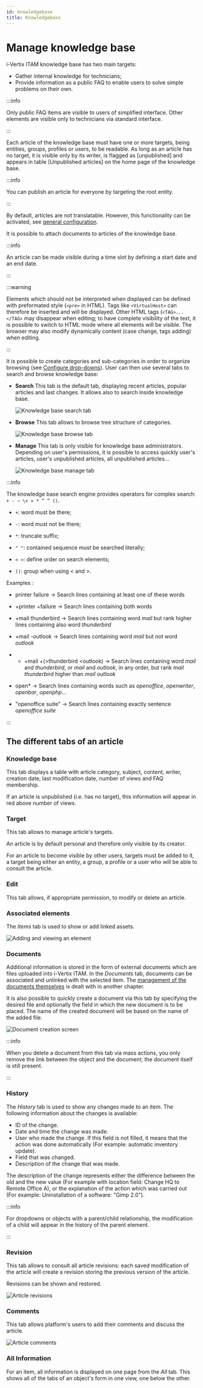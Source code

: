 ```yaml
---
id: knowledgebase
title: Knowledgebase
---
```


# Manage knowledge base

i-Vertix ITAM knowledge base has two main targets:

- Gather internal knowledge for technicians;
- Provide information as a public FAQ to enable users to solve simple
  problems on their own.

:::info

Only public FAQ items are visible to users of simplified interface.
Other elements are visible only to technicians via standard interface.

:::

Each article of the knowledge base must have one or more targets, being
entities, groups, profiles or users, to be readable. As long as an
article has no target, it is visible only by its writer, is flagged as
[unpublished] and appears in table [Unpublished
articles] on the home page of the knowledge base.

:::info

You can publish an article for everyone by targeting the root entity.

:::

By default, articles are not translatable. However, this functionality
can be activated, see
[general configuration](../../modules/configuration/general/general_configuration).

It is possible to attach documents to articles of the knowledge base.

:::info

An article can be made visible during a time slot by defining a start
date and an end date.

:::

:::warning

Elements which should not be interpreted when displayed can be defined
with preformated style (`<pre>` in HTML). Tags like `<VirtualHost>`
can therefore be inserted and will be displayed. Other HTML tags
(`<TAG>...</TAG>` may disappear when editing; to have complete
visibility of the text, it is possible to switch to HTML mode where
all elements will be visible. The browser may also modify dynamically
content (case change, tags adding) when editing.

:::

It is possible to create categories and sub-categories in order to
organize browsing (see
[Configure drop-downs](../../modules/configuration/dropdowns)). User can then use several tabs to search and browse
knowledge base:

- **Search** This tab is the default tab, displaying recent articles,
  popular articles and last changes. It allows also to search inside
  knowledge base.

  ![Knowledge base search tab](../../assets/modules/tools/images/research-knowledgebase.png)

- **Browse** This tab allows to browse tree structure of categories.

  ![Knowledge base browse tab](../../assets/modules/tools/images/browse-knowledgebase.png)

- **Manage** This tab is only visible for knowledge base administrators.
  Depending on user's permissions, it is possible to access quickly
  user's articles, user's unpublished articles, all unpublished
  articles...

  ![Knowledge base manage tab](../../assets/modules/tools/images/manage-knowledgebase.png)

:::info

The knowledge base search engine provides operators for complex
search: `+ - ~ \< > * ” ” ()`.

- `+`: word must be there;

- `-`: word must not be there;

- `*`: truncate suffix;

- `" "`: contained sequence must be searched literally;

- `< >`: define order on search elements;

- `()`: group when using \< and \>.

Examples :

- printer failure
-> Search lines containing at least one of these words

- +printer +failure
-> Search lines containing both words

- +mail thunderbird
-> Search lines containing word *mail* but rank higher lines containing also word *thunderbird*

- +mail -outlook
-> Search lines containing word *mail* but not word *outlook*

- * +mail +(>thunderbird \<outlook)
-> Search lines containing word *mail* and *thunderbird*, or *mail* and *outlook*, in any order, but rank *mail thunderbird* higher than *mail outlook*

- open*
-> Search lines containing words such as *openoffice*, *openwriter*, *openbar*, *openphp*...

- "openoffice suite"
-> Search lines containing exactly sentence *openoffice suite*

:::

## The different tabs of an article

### Knowledge base

This tab displays a table with article category, subject, content,
writer, creation date, last modification date, number of views and FAQ
membership.

If an article is unpublished (i.e. has no target), this information will
appear in red above number of views.

### Target

This tab allows to manage article's targets.

An article is by default personal and therefore only visible by its
creator.

For an article to become visible by other users, targets must be added
to it, a target being either an entity, a group, a profile or a user who
will be able to consult the article.

### Edit

This tab allows, if appropriate permission, to modify or delete an
article.

### Associated elements

The *Items* tab is used to show or add linked assets.

![Adding and viewing an element](../../assets/modules/tabs/images/elements.png)

### Documents

Additional information is stored in the form of external documents which
are files uploaded into i-Vertix ITAM. In the *Documents* tab, documents can be
associated and unlinked with the selected item. The
[management of the documents themselves](../../modules/management/documents) is dealt with in another chapter.

It is also possible to quickly create a document via this tab by
specifying the desired file and optionally the field in which the new
document is to be placed. The name of the created document will be based
on the name of the added file.

![Document creation screen](../../assets/modules/tabs/images/documents.png)

:::info

When you delete a document from this tab via mass actions, you only
remove the link between the object and the document; the document
itself is still present.

:::

### History

The *History* tab is used to show any changes made to an item. The
following information about the changes is available:

- ID of the change.
- Date and time the change was made.
- User who made the change. If this field is not filled, it means that
  the action was done automatically (For example: automatic inventory
  update).
- Field that was changed.
- Description of the change that was made.

The description of the change represents either the difference between
the old and the new value (For example with location field: Change HQ to
Remote Office A), or the explanation of the action which was carried out
(For example: Uninstallation of a software: "Gimp 2.0").

:::info

For dropdowns or objects with a parent/child relationship, the
modification of a child will appear in the history of the parent
element.

:::

### Revision

This tab allows to consult all article revisions: each saved
modification of the article will create a revision storing the previous
version of the article.

Revisions can be shown and restored.

![Article revisions](../../assets/modules/tools/images/revisions-knowledgebase.png)

### Comments

This tab allows platform's users to add their comments and discuss the
article.

![Article comments](../../assets/modules/tools/images/comments-knowledgebase.png)

### All Information

For an item, all information is displayed on one page from the *All*
tab. This shows all of the tabs of an object's form in one view, one
below the other.
